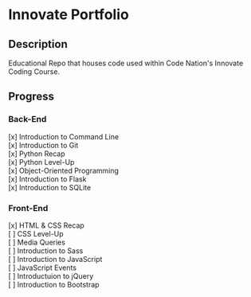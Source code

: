 # Innovate Portfolio

## Description

Educational Repo that houses code used within Code Nation's Innovate Coding Course.

## Progress

### Back-End

[x] Introduction to Command Line  
[x] Introduction to Git  
[x] Python Recap  
[x] Python Level-Up  
[x] Object-Oriented Programming  
[x] Introduction to Flask  
[x] Introduction to SQLite

### Front-End

[x] HTML & CSS Recap  
[ ] CSS Level-Up  
[ ] Media Queries  
[ ] Introduction to Sass  
[ ] Introduction to JavaScript  
[ ] JavaScript Events  
[ ] Introductuion to jQuery  
[ ] Introduction to Bootstrap